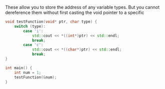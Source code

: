 These allow you to store the address of any variable types. But you cannot dereference them without first casting the void pointer to a specific 
```c++
void testFunction(void* ptr, char type) {
	switch (type):
		case 'i':
			std::cout << *((int*)ptr) << std::endl;
			break;
		case 'c':
			std::cout << *((char*)ptr) << std::endl;
			break;
}

int main() {
	int num = 1;
	testFunction(&num);
}
```